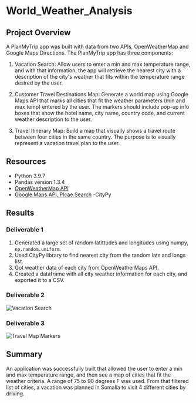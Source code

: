 # World_Weather_Analysis


## Project Overview
A PlanMyTrip app was built with data from two APIs, OpenWeatherMap and Google Maps Directions. The PlanMyTrip app has three components:
1. Vacation Search: Allow users to enter a min and max temperature range, and with that information, the app will retrieve the nearest city with a description of the city's weather that fits within the temperature range desired by the user.

2. Customer Travel Destinations Map: Generate a world map using Google Maps API that marks all cities that fit the weather parameters (min and max temp) entered by the user. The markers should include pop-up info boxes that show the hotel name, city name, country code, and current weather description to the user.

3. Travel Itinerary Map: Build a map that visually shows a travel route between four cities in the same country. The purpose is to visually represent a vacation travel plan to the user. 

## Resources
- Python 3.9.7
- Pandas version 1.3.4
- [OpenWeatherMap API](https://openweathermap.org/api)
- [Google Maps API, Plcae Search](https://developers.google.com/maps/documentation/places/web-service/search-nearby)
-CityPy

## Results

### Deliverable 1
1. Generated a large set of random latittudes and longitudes using numpy, `np.random.uniform`.
2. Used CityPy library to find nearest city from the random lats and longs list.
3. Got weather data of each city from OpenWeatherMaps API.
4. Created a dataframe with all city weather information for each city, and exported it to a CSV.

### Deliverable 2
![Vacation Search](../Vacation_Search/WeatherPy_vacation_map.png)

### Deliverable 3
![Travel Map Markers](../Vacation_Itinerary/WeatherPy_travel_map_markers.png)

## Summary

An application was successfully built that allowed the user to enter a min and max temperature range, and then see a map of cities that fit the weather criteria. A range of 75 to 90 degrees F was used. From that filtered list of cities, a vacation was planned in Somalia to visit 4 different cities by driving. 